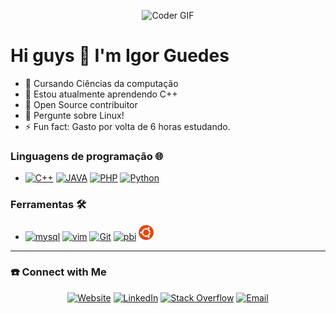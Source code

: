 <p align="center">

  <img src="https://media.giphy.com/media/SWoSkN6DxTszqIKEqv/giphy.gif" alt="Coder GIF" width="500" height="400">
  
</p>

# Hi guys 👋  I'm Igor Guedes
- 🔭 Cursando Ciências da computação
- 🌱 Estou atualmente aprendendo C++
- 👯 Open Source contribuitor
- 💬 Pergunte sobre Linux!
- ⚡  Fun fact: Gasto por volta de 6 horas estudando.

### Linguagens de programação 🌐

 - [<img src="https://img.icons8.com/color/50/000000/c-sharp-logo-2.png"  alt="C++" width="24">](https://docs.microsoft.com/pt-br/cpp/cpp/?view=msvc-170)  [<img src="https://img.icons8.com/color/50/000000/java-coffee-cup-logo--v1.png" alt="JAVA" width="30">](https://www.java.com/pt-BR/)   [<img src="https://img.icons8.com/dusk/64/000000/php-logo.png" alt="PHP" width="24">](https://www.php.net/)   [<img src="https://img.icons8.com/color/48/000000/python--v1.png" alt="Python" width="24">](https://getbootstrap.com/) 


### Ferramentas 🛠️
- [<img src="https://img.icons8.com/color/48/000000/postgreesql.png" alt="mysql" width="24">](https://www.mysql.com/)   [<img src="https://img.icons8.com/external-tal-revivo-color-tal-revivo/24/000000/external-vim-a-highly-configurable-text-editor-for-efficiently-creating-and-changing-any-kind-of-text-logo-color-tal-revivo.png" alt="vim" width="24">](https://www.vim.org/)  [<img src="https://img.icons8.com/color/48/000000/git.png" alt="Git" width="24">](https://git-scm.com/)  [<img src="https://img.icons8.com/color/48/000000/power-bi.png" alt="pbi" width="24">](https://code.visualstudio.com/)  [<img src="https://raw.githubusercontent.com/github/explore/80688e429a7d4ef2fca1e82350fe8e3517d3494d/topics/ubuntu/ubuntu.png" alt="Ubuntu" width="24">](https://ubuntu.com/) 


---
 
 

<h3> ☎️ Connect with Me </h3>

<p align="center">
<a href="https://www.anandmainali.com.np" target="_blank"><img alt="Website" src="https://img.shields.io/badge/Website-www.igorcguedes.com-blue?style=flat&logo=google-chrome"></a>
<a href="https://www.linkedin.com/in/igor-gomes-93632a193/" target="_blank"><img alt="LinkedIn" src="https://img.shields.io/badge/LinkedIn-@igorcguedes-blue?style=flat&logo=linkedin"></a>
<a href="https://pt.stackoverflow.com/users/268151/igor-guedes" target="_blank"><img alt="Stack Overflow" src="https://img.shields.io/badge/Stackoverflow-igorcguedes-blue?style=flat&logo=stackoverflow"></a>
<a href="mailto:igor.g1999@hotmail.com"><img alt="Email" src="https://img.shields.io/badge/Email-igor.g1999@hotmail.com-blue?style=flat&logo=gmail"></a>
</p>
